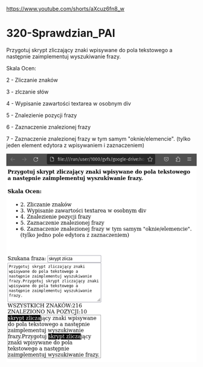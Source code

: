https://www.youtube.com/shorts/aXcuz6fn8_w

# 320-Sprawdzian_PAI

Przygotuj skrypt zliczający znaki wpisywane do pola tekstowego a następnie zaimplementuj wyszukiwanie frazy.

Skala Ocen:

2 - Zliczanie znaków

3 - zlczanie słów

4 - Wypisanie zawartości textarea w osobnym div

5 - Znalezienie pozycji frazy

6 - Zaznaczenie znalezionej frazy

7 - Zaznaczenie znalezionej frazy w tym samym "oknie/elemencie". (tylko jeden element edytora z wpisywaniem i zaznaczeniem)

![Spr2](Spr_2.png)

